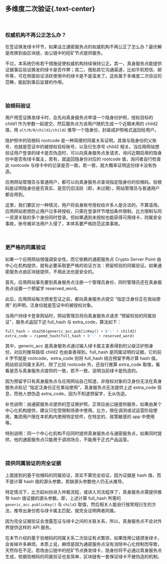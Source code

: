 多维度二次验证{.text-center}
------------

&nbsp;

### 权威机构不再公正怎么办？

在签证换发绿卡环节，如果设立通密服务点的权威机构不再公正了怎么办？最优解是改换到由区块链，由公链中的挖矿节点提供服务。

不过，本系统仍有若干措施促使权威机构持续保持公正。其一，真身服务点能提供证据事后验证换发的绿卡是否作弊；其二，借助其它沟通渠道，比如手机短信、邮件等，可在侧面验证活跃使用中的绿卡是不是滥发了。这些属于多维度二次验证的范畴，能起到事后监督的作用。

&nbsp;

### 验根码验证

用户用签证换发绿卡时，会先向真身服务点申请一个隐身份护照，授权目标的 child1 作为参数一起提交，然后服务点为该用户随机生成一个近期未用的 child2 值，用 `alt/0/0/child1/child2` 推导一个隐身份，封装成护照格式返回给用户。

隐护照中的验根码 rootcode 是一种简便的同属关系证明，其值与隐身份的父账号，也就是签证中的被授权目标账号，以及衍生序号 child2 相关。当应用网站想验证用户登录的绿卡是否伪造时，可以向真身服务点发请求，询问近期启用的隐身份中是否有绿卡属主，若有，就返回隐身份对应的 rootcode 值，询问者自行检查此 rootcode 与绿卡中的记录是否一致，若一致，就大概率证明这份绿卡没有伪造。

应用网站管理员与普通用户，都可以向真身服务点查询指定隐身份的验根码。验根码能证明隐身份是否真实、是否仍旧活跃（即，未过期），网站管理员与普通用户都会用到。

这里，我们要区分一种情况，用户将自身账号授权给许多人是合法的，不算滥用。应用网站若想防止用户过多转授权，只需在登录环节增加条件限制，比方限制与同一资源关联的多个身份同时登录。但如果遇到未授权也能获得可用绿卡，则属安全事故，账号被非法用户入侵了，本体系要严格防范这类事故。

&nbsp;

### 更严格的同属验证

如果一个应用网站很强调安全性，而它依赖的通密服务点 Crypto Server Point 由中心化机构提供，就有必要采取更严格的验证方法：预留校验的同属验证。如果通密服务点由区块链提供，不用此法也是安全的。

首先，应用网站事先要到真身服务点注册一个管理员身份，同时管理员还在真身服务点设置一个预留字 reserved_word。

此后，应用网站每次颁发签证之前，都向真身服务点提交 “指定泛身份正在我站使用” 的声明，泛身份就是签证中的被授权对象。

当用户持绿卡登录网站时，网站管理员将向真身服务点请求 “预留校验的同属验证”，服务点返回下述 full_hash 与 extra_code，算法如下：

``` python
full_hash = sha256(generic_acc.publicKey() + b':' + child2)
extra_code = ripemd_hash(full_hash + b':' + reserved_word)
```

其中，generic_acc 是真身服务点通过输入绿卡属主查表得到的父级泛护照身份，对应的推导路径 child2 也由查表得到。full_hash 是同属证明的证据，它的前 4 字节就是 rootcode，extra_code 则将 full_hash 结合预留字再计算 hash 值。网站验证同属关系时，除了比较 rootcode 外，还自行推算 extra_code 取值，看看是否与真身服务点提供的一致，若不一致，说明当前绿卡是伪造的。

因为预留字只有真身服务点与应用网站自己知道，非授权对象的泛身份无法在真身服务点标记  “指定泛身份正在某站使用”，真身服务点无法提供上述 extra_code 信息，而他人想伪造 extra_code，因为不知道预留字，无从伪造。

补充说明：由通密服务点提供的签证换护照，正常应由公链提供服务，如果由某个中心化机构提供，建议只在受限制场景中使用。比方，限在调测或试运营阶段使用，集团用户限在本机构内使用特定软件，在特定的、政策敏感的 app 中使用等。

特别说明：同一个中心化机构不应同时提供真身服务点与通密服务点，如果同时提供，他的通密服务点只能用于调测场合，不能用于正式产品运营。

&nbsp;

### 提供同属验证的完全证据

上面提到的基于验根码的同属验证，其实不算完全验证，因为证据是 hash 值，而不是计算 hash 值的源头参数，若缺源头参数他人仍无从推导。

特定情况下，比方起纠纷进入仲裁流程，或进入司法程序了，真身服务点需提供推导 hash 值证据的源头参数。即，上述计算 full_hash 所需的 `generic_acc.publicKey()` 与 `child2` 取值，然后相关人能自行按常规衍生的方法，推导出身份若与绿卡属主匹配，就完全证明两者同属。

因为完全证据验证会泄露签证与绿卡之间的关联关系，所以，真身服务点不会对外界提供这样的 API 服务。

在本节介绍的基于验根码的同属关系二次验证有点繁琐，如果改用公链颁发绿卡，会省掉许多麻烦。本质上说，麻烦是因为通密服务点没有消除中心化控制而导致，天然存在不足。若改由公链中的挖矿节点换发绿卡，隐身份将不必通过真身服务点生成，依据验根码的同属验证也变简单，区块链有一套保证绿卡不被伪造的机制。
